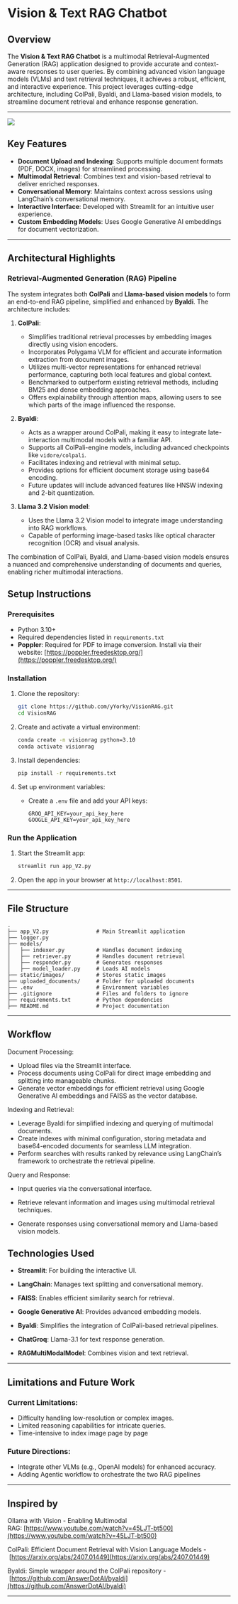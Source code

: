 # Vision & Text RAG Chatbot

## Overview

The **Vision & Text RAG Chatbot** is a multimodal Retrieval-Augmented Generation (RAG) application designed to provide accurate and context-aware responses to user queries. By combining advanced vision language models (VLMs) and text retrieval techniques, it achieves a robust, efficient, and interactive experience. This project leverages cutting-edge architecture, including ColPali, Byaldi, and Llama-based vision models, to streamline document retrieval and enhance response generation.

---

![](https://github.com/yYorky/VisionRAG/blob/main/video/Vision.gif?raw=true)

## Key Features

- **Document Upload and Indexing**: Supports multiple document formats (PDF, DOCX, images) for streamlined processing.
- **Multimodal Retrieval**: Combines text and vision-based retrieval to deliver enriched responses.
- **Conversational Memory**: Maintains context across sessions using LangChain’s conversational memory.
- **Interactive Interface**: Developed with Streamlit for an intuitive user experience.
- **Custom Embedding Models**: Uses Google Generative AI embeddings for document vectorization.

---

## Architectural Highlights

### Retrieval-Augmented Generation (RAG) Pipeline

The system integrates both **ColPali** and **Llama-based vision models** to form an end-to-end RAG pipeline, simplified and enhanced by **Byaldi**. The architecture includes:

1. **ColPali**:

   - Simplifies traditional retrieval processes by embedding images directly using vision encoders.
   - Incorporates Polygama VLM for efficient and accurate information extraction from document images.
   - Utilizes multi-vector representations for enhanced retrieval performance, capturing both local features and global context.
   - Benchmarked to outperform existing retrieval methods, including BM25 and dense embedding approaches.
   - Offers explainability through attention maps, allowing users to see which parts of the image influenced the response.

2. **Byaldi**:

   - Acts as a wrapper around ColPali, making it easy to integrate late-interaction multimodal models with a familiar API.
   - Supports all ColPali-engine models, including advanced checkpoints like `vidore/colpali`.
   - Facilitates indexing and retrieval with minimal setup.
   - Provides options for efficient document storage using base64 encoding.
   - Future updates will include advanced features like HNSW indexing and 2-bit quantization.

3. **Llama 3.2 Vision model**:

   - Uses the Llama 3.2 Vision model to integrate image understanding into RAG workflows.
   - Capable of performing image-based tasks like optical character recognition (OCR) and visual analysis.



The combination of ColPali, Byaldi, and Llama-based vision models ensures a nuanced and comprehensive understanding of documents and queries, enabling richer multimodal interactions.


## Setup Instructions

### Prerequisites

- Python 3.10+
- Required dependencies listed in `requirements.txt`
- **Poppler**: Required for PDF to image conversion. Install via their website: [https://poppler.freedesktop.org/](https://poppler.freedesktop.org/)



### Installation

1. Clone the repository:

   ```bash
   git clone https://github.com/yYorky/VisionRAG.git
   cd VisionRAG
   ```

2. Create and activate a virtual environment:

   ```bash
   conda create -n visionrag python=3.10
   conda activate visionrag
   ```

3. Install dependencies:

   ```bash
   pip install -r requirements.txt
   ```

4. Set up environment variables:

   - Create a `.env` file and add your API keys:
     ```plaintext
     GROQ_API_KEY=your_api_key_here
     GOOGLE_API_KEY=your_api_key_here
     ```

### Run the Application

1. Start the Streamlit app:
   ```bash
   streamlit run app_V2.py
   ```
2. Open the app in your browser at `http://localhost:8501`.

---

## File Structure

```plaintext
.
├── app_V2.py               # Main Streamlit application
├── logger.py  
├── models/
│   ├── indexer.py          # Handles document indexing
│   ├── retriever.py        # Handles document retrieval
│   ├── responder.py        # Generates responses
│   ├── model_loader.py     # Loads AI models
├── static/images/          # Stores static images
├── uploaded_documents/     # Folder for uploaded documents
├── .env                    # Environment variables
├── .gitignore              # Files and folders to ignore
├── requirements.txt        # Python dependencies
├── README.md               # Project documentation
```

---

## Workflow

Document Processing:

- Upload files via the Streamlit interface.
- Process documents using ColPali for direct image embedding and splitting into manageable chunks.
- Generate vector embeddings for efficient retrieval using Google Generative AI embeddings and FAISS as the vector database.

Indexing and Retrieval:

- Leverage Byaldi for simplified indexing and querying of multimodal documents.
- Create indexes with minimal configuration, storing metadata and base64-encoded documents for seamless LLM integration.
- Perform searches with results ranked by relevance using LangChain’s framework to orchestrate the retrieval pipeline.

Query and Response:

- Input queries via the conversational interface.

- Retrieve relevant information and images using multimodal retrieval techniques.

- Generate responses using conversational memory and Llama-based vision models.


## Technologies Used

- **Streamlit**: For building the interactive UI.

- **LangChain**: Manages text splitting and conversational memory.

- **FAISS**: Enables efficient similarity search for retrieval.

- **Google Generative AI**: Provides advanced embedding models.

- **Byaldi**: Simplifies the integration of ColPali-based retrieval pipelines.

- **ChatGroq**: Llama-3.1 for text response generation.

- **RAGMultiModalModel**: Combines vision and text retrieval.

---

## Limitations and Future Work

### Current Limitations:

- Difficulty handling low-resolution or complex images.
- Limited reasoning capabilities for intricate queries.
- Time-intensive to index image page by page

### Future Directions:

- Integrate other VLMs (e.g., OpenAI models) for enhanced accuracy.
- Adding Agentic workflow to orchestrate the two RAG pipelines

---

## Inspired by

Ollama with Vision - Enabling Multimodal RAG: [https://www.youtube.com/watch?v=45LJT-bt500](https://www.youtube.com/watch?v=45LJT-bt500)

ColPali: Efficient Document Retrieval with Vision Language Models - [https://arxiv.org/abs/2407.01449](https://arxiv.org/abs/2407.01449)

Byaldi: Simple wrapper around the ColPali repository - [https://github.com/AnswerDotAI/byaldi](https://github.com/AnswerDotAI/byaldi)

---
